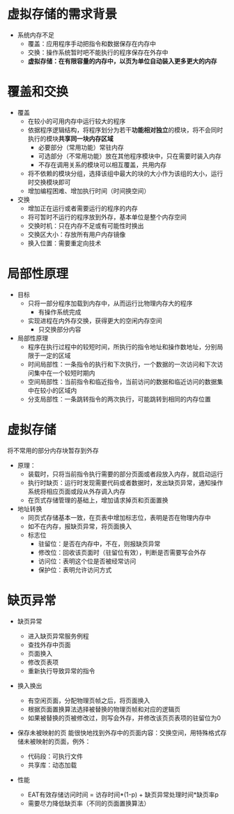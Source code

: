 # 虚拟存储的需求背景
- 系统内存不足
	- 覆盖：应用程序手动把指令和数据保存在内存中
	- 交换：操作系统暂时吧不能执行的程序保存在外存中
	- **虚拟存储：在有限容量的内存中，以页为单位自动装入更多更大的内存**

# 覆盖和交换
- 覆盖
	- 在较小的可用内存中运行较大的程序
	- 依据程序逻辑结构，将程序划分为若干**功能相对独立**的模块，将不会同时执行的模块**共享同一块内存区域**
		- 必要部分（常用功能）常驻内存
		- 可选部分（不常用功能）放在其他程序模块中，只在需要时装入内存
		- 不存在调用关系的模块可以相互覆盖，共用内存
	- 将不依赖的模块分组，选择该组中最大的块的大小作为该组的大小，运行时交换模块即可
	- 增加编程困难、增加执行时间（时间换空间）
- 交换
	- 增加正在运行或者需要运行的程序的内存
	- 将可暂时不运行的程序放到外存，基本单位是整个内存空间
	- 交换时机：只在内存不足或有可能性时换出
	- 交换区大小：存放所有用户内存镜像
	- 换入位置：需要重定向技术

# 局部性原理
- 目标
	- 只将一部分程序加载到内存中，从而运行比物理内存大的程序
		- 有操作系统完成
	- 实现进程在内外存交换，获得更大的空闲内存空间
		- 只交换部分内容
- 局部性原理
	- 程序在执行过程中的较短时间，所执行的指令地址和操作数地址，分别局限于一定的区域
	- 时间局部性：一条指令的执行和下次执行，一个数据的一次访问和下次访问集中在一个较短时期内
	- 空间局部性：当前指令和临近指令，当前访问的数据和临近访问的数据集中在较小的区域内
	- 分支局部性：一条跳转指令的两次执行，可能跳转到相同的内存位置

# 虚拟存储
将不常用的部分内存块暂存到外存
- 原理：
	- 装载时，只将当前指令执行需要的部分页面或者段放入内存，就启动运行
	- 执行时缺页：运行时发现需要代码或者数据时，发出缺页异常，通知操作系统将相应页面或段从外存调入内存
	- 在页式存储管理的基础上，增加请求掉页和页面置换
- 地址转换
	- 同页式存储基本一致，在页表中增加标志位，表明是否在物理内存中
	- 如不在内存，报缺页异常，将页面换入
	- 标志位
		- 驻留位：是否在内存中，不在，则报缺页异常
		- 修改位：回收该页面时（驻留位有效），判断是否需要写会外存
		- 访问位：表明这个位是否被经常访问
		- 保护位：表明允许访问方式

# 缺页异常
- 缺页异常
	- 进入缺页异常服务例程
	- 查找外存中页面
	- 页面换入
	- 修改页表项
	- 重新执行导致异常的指令

- 换入换出
	- 有空闲页面，分配物理页帧之后，将页面换入
	- 根据页面置换算法选择被替换的物理页帧和对应的逻辑页
	- 如果被替换的页被修改过，则写会外存，并修改该页页表项的驻留位为0
- 保存未被映射的页
能很快地找到外存中的页面内容：交换空间，用特殊格式存储未被映射的页面，例外：
	- 代码段：可执行文件
	- 共享库：动态加载
- 性能
	- EAT有效存储访问时间 = 访存时间*(1-p) + 缺页异常处理时间*缺页率p
	- 需要尽力降低缺页率（不同的页面置换算法）
